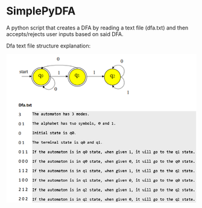 # SimplePyDFA
A python script that creates a DFA by reading a text file (dfa.txt) and then accepts/rejects user inputs based on said DFA.

Dfa text file structure explanation:

![Dfa structure](https://raw.githubusercontent.com/ThomasPapapaschos/SimplePyDFA/main/doc/dfa.png)



